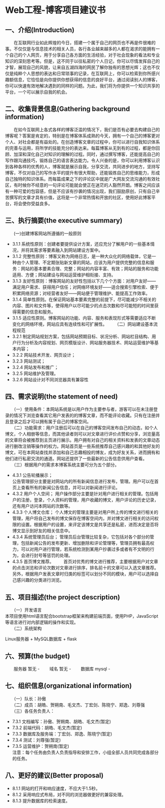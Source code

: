 # Web工程-博客项目建议书
## 一、介绍(Introduction)
　　在互联网行业如此辉煌的今日，搭建一个属于自己的网页也不再是件很难的事。不仅仅是与信息技术的相关人员，各行各业越来越多的人都在渴求的能拥有一个自己的个人网页，用于分享自己各方面的生活经验，对于社会现象的看法和专业知识的深刻思考等。但是，这不同于以往私密的个人日记，你可以尽情发挥自己的才智，展现自己的风貌，让来自五湖四海的网民了解你独有的思想光辉；这也不仅仅是纯粹个人思想的表达和日常琐事的记录，在互联网上，你可以检索到你所感兴趣额信息，它恰恰是向你提供你想获得的信息的良好平台，通过阅读别人的博客，你可以快速有效地解决遇到的同样的问题。为此，我们将为你提供一个知识共享的平台，一个可以展示自我的机会。
## 二、收集背景信息(Gathering background information)
　　在如今互联网上各式各样的博客泛滥的情况下，我们是否有必要去构建自己的博客呢？答案是肯定的，特别是在博客体系成熟的今天，拥有一个自己的博客更对个人、对社会都是有益处的。在创造博客文章的过程中，你可以进行自我知识体系的完善与运用，将所学的技能充分的表达来。每篇博客从无到有的过程，都是你回顾、加深和深化自己对知识的理解的过程。同时，通过撰写博客，还能提高自己的写作跟沟通技巧，锻炼自己的语言表达能力。令人兴奋的是，你可以利用博客认识到各种各样的优秀的人，博客就是展示自我，分享交流，共同进步的地方，坚持写博客，不仅对自己的写作水平的提升有很大帮助，还能锻炼自己的思维能力，形成自己独特的知识体系。而每篇成果之下的评论区中就是广大网友交流沟通的有效社区，有时候你不经意的一句评论可能就会使正在迷茫的人豁然开朗。博客之间应该有一种可爱的包容感，但是不应该有抄袭的情况出现，我们鼓励原创，只有自己辛苦撰写的文章才具有价值，这将是一个非常热情和开放的社区，使用好此博客平台，将会使你受益良多。
## 三、执行摘要(the executive summary)  
　　(一)创建博客网站所遵循的一般原则  
  * 3.1.1 系统性原则：创建者要提供设计方案，还应充分了解用户的一些基本情况，并将其需求等要素融入到网站建设方案中。  
  * 3.1.2 完整性原则：博客又称为网络日志，是一种大众化的网络载体，它是一种由个人管理、不定期张贴新文章的网站，应该为用户提供完整的信息和服务：网站的基本要素合理、完整；网站的内容丰富、有效；网站的服务和功能适用、方便；网站建设与网站运营维护相衔接、支持。  
  * 3.1.3 友好性原则：博客网站的友好性包括以下几个个方面：对用户友好——满足用户需求、获得用户信任；对网络环境友好——适合搜索引擎检索、便于积累网络资源；对经营者友好——网站便于管理维护、能提高工作效率。  
  * 3.1.4 简单性原则。在保证网站基本要素完整的前提下，尽可能减少不相关的内容、图片和文件等，使得用户以尽可能少的点击次数和尽可能短的时间里获得需要的信息和服务。  
  * 3.1.5 适应性原则。博客网站的功能、内容、服务和表现形式等需要适应不断变化的网络环境，网站应具有连续性和可扩展性。 
　　（二）网站建设基本流程规范  
  * 3.2.1 制定网站规划方案，包括网站预期目标、状况分析、网站栏目结构、用户行为分析及内容规划、网页模版设计、网站服务器技术、网站运营维护等基本内容；  
  * 3.2.2 网站技术开发、网页设计；  
  * 3.2.3 网站测试；  
  * 3.2.4 网站发布和推广；  
  * 3.2.5 网站维护及管理。   
  * 3.2.6 网站设计对不同浏览器具有兼容性
## 四、需求说明(the statement of need)
　　（一）使用条件：本网站系统是以用户作为主要参与者，游客可以在未注册登录的情况下浏览查看其它用户发表的的博客文章，而不能评论收藏。只有在注册并且登录之后才可以拥有属于自己的博客空间。  
　　（二）功能需求：用户注册后可以在自己的博客空间发布自己的动态，如个人博文，个人相册等信息，而其他读者则可以对文章进行评价点赞和分享，浏览量高的文章将会被推荐到主页进行展示。用户拥有对自己的相关资料和发表的文章动态进行删改注销等操作的权力。网站首页是一些系统推荐自己感兴趣的和其他好友的博文，可在本网站查找并添加和自己志趣相投的博友，成为好友关系，进而拥有和他们进行私密交流的通道。网站还提供了一些最新的公告信息供用户查看。  
　　（三）根据用户的需求本博客系统主要可分为五个部分。  
  * 4.3.1 公告轮播展示；  
公告管理部分主要是对网站内的所有新闻信息进行发布，管理。用户可以在首页上查看所有的新闻公告信息，并可以对新闻进行评论。  
  * 4.3.2 用户个人空间；
用户操作部分主要是针对用户进行相关的管理。包括用户的注册，登录，个人资料的管理，用户收藏的博文，用户评论的历史记录，还有用户访问本网站的次数等。  
  * 4.3.3 个人博文仓库；
个人博文的管理主要是对用户所上传的博文进行相关的管理，用户将自己发布的博文保存在博客空间内，并对博文进行相关的访问权限的设置。根据用户的设置，来评定该博文是共享还是私密，进而决定是否将博文显示到好友的相关信息中。  
  * 4.3.4 系统管理员后台；
管理员后台管理比较复杂，它包括对各个部分的管理，包括新闻公告的发布更新、增加删除和评论管理等，管理员拥有最高权力，可以对用户进行管理，若系统检测到某用户抄袭过多或者有不文明的行为，会进行封号等惩罚的处理。
  * 4.3.5 首页博文推荐。
　　首页对优秀的博文进行推荐，主要根据用户对文章的点击浏览和评论次数对文章进行排序，排名前十的文章可以入选文章推荐。另外，根据用户发表文章时归类的标签可以划分不同的模块，用户可以选择自己感兴趣的分类进行浏览。  
## 五、项目描述(the project description) 
　　（一）开发语言  
本项目使用html语言配合bootstrap框架来构建前端页面，使用PHP，JavaScript等语言进行对内部逻辑的操作和实现。  
　　（二）系统架构  

Linux服务器 + MySQL数据库 + flask  

## 六、预算(the budget)
　　服务器	暂无	-
　　域名	暂无	-
　　数据库	mysql	-

## 七、组织信息(organizational information)
　　（一）队长：孙傲  
　　（二）成员：胡皓、贺朔南、毛文杰、丁宏剑、陈晓宁、郑逸、刘尊强  
　　（三）各任务负责人：  
  * 7.3.1 文档编写：孙傲、贺朔南、胡皓、毛文杰(暂定)  
  * 7.3.2 前端代码：胡皓、毛文杰(暂定)  
  * 7.3.3 数据库及服务端：丁宏剑、郑逸、陈晓宁(暂定)  
  * 7.3.4 测试：刘尊强(暂定)  
  * 7.3.5 运营维护：贺朔南(暂定)  
  注意：每个任务由负责人负责指导和安排工作，小组全部人员共同完成各部分的任务。
## 八、更好的建议(Better proposal)
  * 8.1.1 网站的打开和响应速度，不应大于1.5秒。  
  * 8.1.2 采用响应式布局，对不同的浏览器做更好的兼容处理。  
  * 8.1.3 提升数据库的检索速度。  

